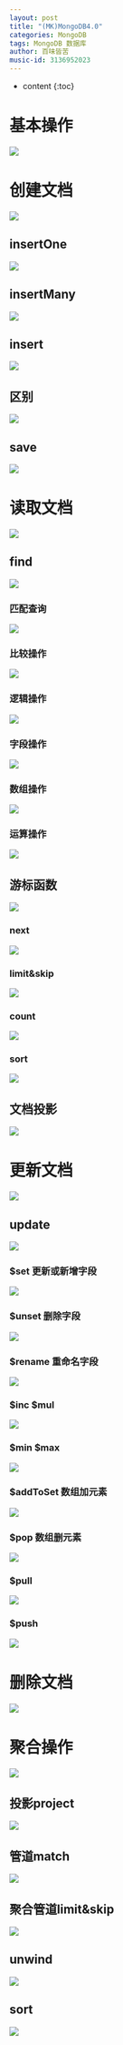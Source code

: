 ```yaml
---
layout: post
title: "(MK)MongoDB4.0"
categories: MongoDB
tags: MongoDB 数据库
author: 百味皆苦
music-id: 3136952023
---
```


* content
{:toc}


# 基本操作


![](https://gitee.com/shanyuanjushi/picgo_images/raw/master/images/20220208095439.png)

# 创建文档

![](https://gitee.com/shanyuanjushi/picgo_images/raw/master/images/20220208095644.png)

## insertOne

![](https://gitee.com/shanyuanjushi/picgo_images/raw/master/images/20220208103524.png)

## insertMany

![](https://gitee.com/shanyuanjushi/picgo_images/raw/master/images/20220208103655.png)

## insert

![](https://gitee.com/shanyuanjushi/picgo_images/raw/master/images/20220208103729.png)

## 区别

![](https://gitee.com/shanyuanjushi/picgo_images/raw/master/images/20220208103827.png)

## save

![](https://gitee.com/shanyuanjushi/picgo_images/raw/master/images/20220208103947.png)



# 读取文档

![](https://gitee.com/shanyuanjushi/picgo_images/raw/master/images/20220208104033.png)

## find

![](https://gitee.com/shanyuanjushi/picgo_images/raw/master/images/20220208104133.png)

### 匹配查询

![](https://gitee.com/shanyuanjushi/picgo_images/raw/master/images/20220208104222.png)

### 比较操作

![](https://gitee.com/shanyuanjushi/picgo_images/raw/master/images/20220208104313.png)

### 逻辑操作

![](https://gitee.com/shanyuanjushi/picgo_images/raw/master/images/20220208104414.png)

### 字段操作

![](https://gitee.com/shanyuanjushi/picgo_images/raw/master/images/20220208104458.png)


### 数组操作

![](https://gitee.com/shanyuanjushi/picgo_images/raw/master/images/20220208104613.png)

### 运算操作

![](https://gitee.com/shanyuanjushi/picgo_images/raw/master/images/20220208104700.png)

## 游标函数

![](https://gitee.com/shanyuanjushi/picgo_images/raw/master/images/20220208104746.png)

### next

![](https://gitee.com/shanyuanjushi/picgo_images/raw/master/images/20220208104814.png)

### limit&skip

![](https://gitee.com/shanyuanjushi/picgo_images/raw/master/images/20220208104840.png)

### count

![](https://gitee.com/shanyuanjushi/picgo_images/raw/master/images/20220208104911.png)

### sort

![](https://gitee.com/shanyuanjushi/picgo_images/raw/master/images/20220208104940.png)

## 文档投影

![](https://gitee.com/shanyuanjushi/picgo_images/raw/master/images/20220208105037.png)



# 更新文档

![](https://gitee.com/shanyuanjushi/picgo_images/raw/master/images/20220208105129.png)

## update

![](https://gitee.com/shanyuanjushi/picgo_images/raw/master/images/20220208105232.png)

### $set 更新或新增字段

![](https://gitee.com/shanyuanjushi/picgo_images/raw/master/images/20220208105333.png)

### $unset 删除字段

![](https://gitee.com/shanyuanjushi/picgo_images/raw/master/images/20220208105423.png)

### $rename 重命名字段

![](https://gitee.com/shanyuanjushi/picgo_images/raw/master/images/20220208105523.png)

### $inc $mul

![](https://gitee.com/shanyuanjushi/picgo_images/raw/master/images/20220208105617.png)

### $min  $max

![](https://gitee.com/shanyuanjushi/picgo_images/raw/master/images/20220208105720.png)

### $addToSet 数组加元素

![](https://gitee.com/shanyuanjushi/picgo_images/raw/master/images/20220208105755.png)

### $pop 数组删元素

![](https://gitee.com/shanyuanjushi/picgo_images/raw/master/images/20220208105826.png)

### $pull

![](https://gitee.com/shanyuanjushi/picgo_images/raw/master/images/20220208105910.png)

### $push

![](https://gitee.com/shanyuanjushi/picgo_images/raw/master/images/20220208110012.png)



# 删除文档

![](https://gitee.com/shanyuanjushi/picgo_images/raw/master/images/20220208110139.png)


# 聚合操作



![](https://gitee.com/shanyuanjushi/picgo_images/raw/master/images/20220208110247.png)



## 投影project

![](https://gitee.com/shanyuanjushi/picgo_images/raw/master/images/20220208110313.png)



## 管道match

![](https://gitee.com/shanyuanjushi/picgo_images/raw/master/images/20220208110347.png)



## 聚合管道limit&skip

![](https://gitee.com/shanyuanjushi/picgo_images/raw/master/images/20220208110413.png)



## unwind

![](https://gitee.com/shanyuanjushi/picgo_images/raw/master/images/20220208110437.png)



## sort

![](https://gitee.com/shanyuanjushi/picgo_images/raw/master/images/20220208110455.png)


